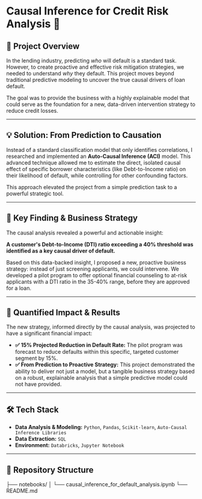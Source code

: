 # Causal Inference for Credit Risk Analysis 🔬

## 🎯 Project Overview

In the lending industry, predicting *who* will default is a standard task. However, to create proactive and effective risk mitigation strategies, we needed to understand *why* they default. This project moves beyond traditional predictive modeling to uncover the true causal drivers of loan default.

The goal was to provide the business with a highly explainable model that could serve as the foundation for a new, data-driven intervention strategy to reduce credit losses.

---

## 💡 Solution: From Prediction to Causation

Instead of a standard classification model that only identifies correlations, I researched and implemented an **Auto-Causal Inference (ACI)** model. This advanced technique allowed me to estimate the direct, isolated causal effect of specific borrower characteristics (like Debt-to-Income ratio) on their likelihood of default, while controlling for other confounding factors.

This approach elevated the project from a simple prediction task to a powerful strategic tool.

---

## 🔑 Key Finding & Business Strategy

The causal analysis revealed a powerful and actionable insight:

**A customer's Debt-to-Income (DTI) ratio exceeding a 40% threshold was identified as a key causal driver of default.**

Based on this data-backed insight, I proposed a new, proactive business strategy: instead of just screening applicants, we could intervene. We developed a pilot program to offer optional financial counseling to at-risk applicants with a DTI ratio in the 35-40% range, before they are approved for a loan.

---

## 🚀 Quantified Impact & Results

The new strategy, informed directly by the causal analysis, was projected to have a significant financial impact:

* **✅ 15% Projected Reduction in Default Rate:** The pilot program was forecast to reduce defaults within this specific, targeted customer segment by 15%.
* **✅ From Prediction to Proactive Strategy:** This project demonstrated the ability to deliver not just a model, but a tangible business strategy based on a robust, explainable analysis that a simple predictive model could not have provided.

---

## 🛠️ Tech Stack

* **Data Analysis & Modeling:** `Python`, `Pandas`, `Scikit-learn`, `Auto-Causal Inference Libraries`
* **Data Extraction:** `SQL`
* **Environment:** `Databricks`, `Jupyter Notebook`

---

## 📂 Repository Structure

├── notebooks/
│   └── causal_inference_for_default_analysis.ipynb
└── README.md
